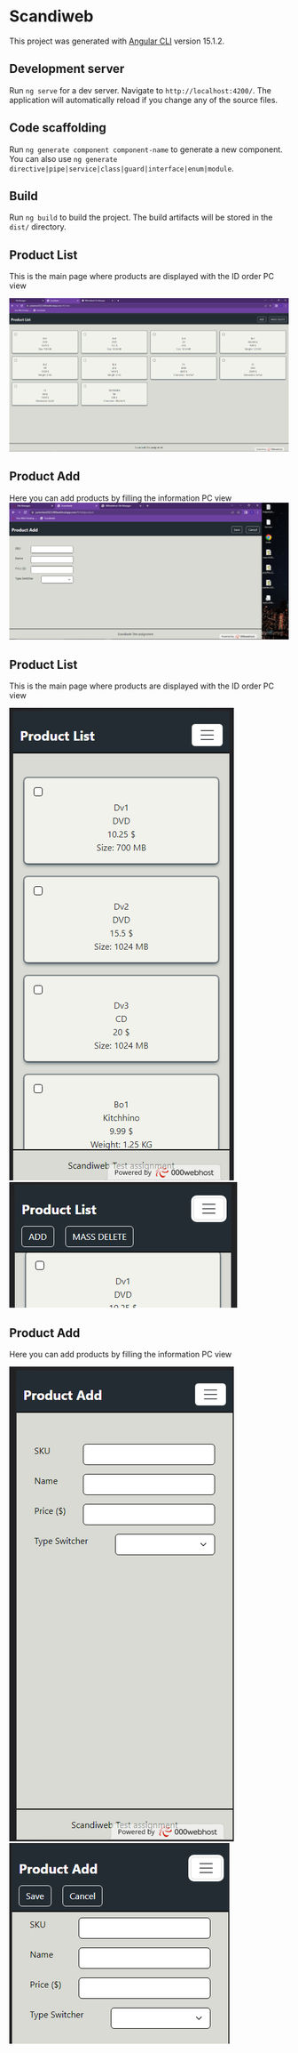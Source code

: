 # Scandiweb

This project was generated with [Angular CLI](https://github.com/angular/angular-cli) version 15.1.2.

## Development server

Run `ng serve` for a dev server. Navigate to `http://localhost:4200/`. The application will automatically reload if you change any of the source files.

## Code scaffolding

Run `ng generate component component-name` to generate a new component. You can also use `ng generate directive|pipe|service|class|guard|interface|enum|module`.

## Build

Run `ng build` to build the project. The build artifacts will be stored in the `dist/` directory.

## Product List
This is the main page where products are displayed with the ID order PC view

![plot](./src/assets/Gitimg/1.PNG)  

## Product Add
Here you can add products by filling the information  PC view
![plot](./src/assets/Gitimg/2.PNG)

## Product List
This is the main page where products are displayed with the ID order PC view

![plot](./src/assets/Gitimg/3.PNG)  ![plot](./src/assets/Gitimg/4.PNG)  

## Product Add
Here you can add products by filling the information  PC view

![plot](./src/assets/Gitimg/5.PNG) ![plot](./src/assets/Gitimg/6.PNG)

